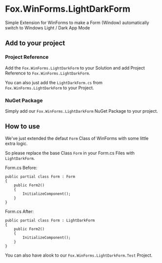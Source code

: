 # Fox.WinForms.LightDarkForm
Simple Extension for WinForms to make a Form (Window) automatically switch to Windows Light / Dark App Mode

## Add to your project

### Project Reference
Add the `Fox.WinForms.LightDarkForm` to your Solution and add Project Reference to `Fox.WinForms.LightDarkForm`.

You can also just add the `LightDarkForm.cs` from `Fox.WinForms.LightDarkForm` to your Project.

### NuGet Package
Simply add our `Fox.WinForms.LightDarkForm` NuGet Package to your project.

## How to use
We've just extended the defaut `Form` Class of WinForms with some little extra logic.

So please replace the base Class `Form` in your Form.cs Files with `LightDarkForm`.

Form.cs Before:
```
public partial class Form : Form
{
    public Form2()
    {
        InitializeComponent();
    }
}
```

Form.cs After:
```
public partial class Form : LightDarkForm
{
    public Form2()
    {
        InitializeComponent();
    }
}
```

You can also have alook to our `Fox.WinForms.LightDarkForm.Test` Project.
